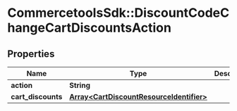 # CommercetoolsSdk::DiscountCodeChangeCartDiscountsAction

## Properties
Name | Type | Description | Notes
------------ | ------------- | ------------- | -------------
**action** | **String** |  | [optional] 
**cart_discounts** | [**Array&lt;CartDiscountResourceIdentifier&gt;**](CartDiscountResourceIdentifier.md) |  | [optional] 

